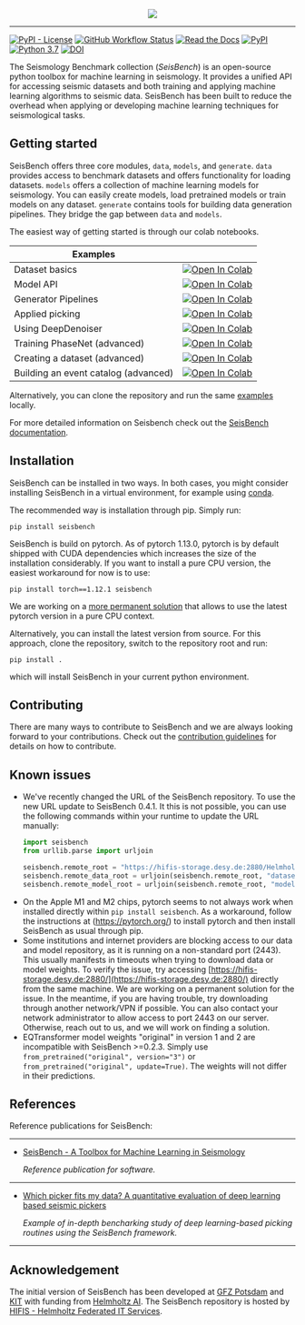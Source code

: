 <p align="center">
  <img src="https://raw.githubusercontent.com/seisbench/seisbench/main/docs/_static/seisbench_logo_subtitle_outlined.svg" />
</p>

---

[![PyPI - License](https://img.shields.io/pypi/l/seisbench)](https://github.com/seisbench/seisbench/blob/main/LICENSE)
[![GitHub Workflow Status](https://img.shields.io/github/actions/workflow/status/seisbench/seisbench/main_push.yml?branch=main)](https://github.com/seisbench/seisbench)
[![Read the Docs](https://img.shields.io/readthedocs/seisbench)](https://seisbench.readthedocs.io/en/latest/)
[![PyPI](https://img.shields.io/pypi/v/seisbench)](https://pypi.org/project/seisbench/)
[![Python 3.7](https://img.shields.io/badge/python-3.7+-blue.svg)](https://www.python.org/downloads/release/python-360/)
[![DOI](https://zenodo.org/badge/DOI/10.5281/zenodo.5568813.svg)](https://doi.org/10.5281/zenodo.5568813)

The Seismology Benchmark collection (*SeisBench*) is an open-source python toolbox for
machine learning in seismology.
It provides a unified API for accessing seismic datasets and both training and applying machine learning algorithms to seismic data.
SeisBench has been built to reduce the overhead when applying or developing machine learning techniques for seismological tasks.

## Getting started

SeisBench offers three core modules, `data`, `models`, and `generate`.
`data` provides access to benchmark datasets and offers functionality for loading datasets.
`models` offers a collection of machine learning models for seismology.
You can easily create models, load pretrained models or train models on any dataset.
`generate` contains tools for building data generation pipelines.
They bridge the gap between `data` and `models`.

The easiest way of getting started is through our colab notebooks.

| Examples |  |
|---|---|
| Dataset basics | [![Open In Colab](https://colab.research.google.com/assets/colab-badge.svg)](https://colab.research.google.com/github/seisbench/seisbench/blob/main/examples/01a_dataset_basics.ipynb) |
| Model API | [![Open In Colab](https://colab.research.google.com/assets/colab-badge.svg)](https://colab.research.google.com/github/seisbench/seisbench/blob/main/examples/01b_model_api.ipynb) |
| Generator Pipelines | [![Open In Colab](https://colab.research.google.com/assets/colab-badge.svg)](https://colab.research.google.com/github/seisbench/seisbench/blob/main/examples/01c_generator_pipelines.ipynb) |
| Applied picking | [![Open In Colab](https://colab.research.google.com/assets/colab-badge.svg)](https://colab.research.google.com/github/seisbench/seisbench/blob/main/examples/02a_deploy_model_on_streams_example.ipynb) |
| Using DeepDenoiser | [![Open In Colab](https://colab.research.google.com/assets/colab-badge.svg)](https://colab.research.google.com/github/seisbench/seisbench/blob/main/examples/02b_deep_denoiser.ipynb) |
| Training PhaseNet (advanced) | [![Open In Colab](https://colab.research.google.com/assets/colab-badge.svg)](https://colab.research.google.com/github/seisbench/seisbench/blob/main/examples/03a_training_phasenet.ipynb) |
| Creating a dataset (advanced) | [![Open In Colab](https://colab.research.google.com/assets/colab-badge.svg)](https://colab.research.google.com/github/seisbench/seisbench/blob/main/examples/03b_creating_a_dataset.ipynb) |
| Building an event catalog (advanced) | [![Open In Colab](https://colab.research.google.com/assets/colab-badge.svg)](https://colab.research.google.com/github/seisbench/seisbench/blob/main/examples/03c_catalog_seisbench_gamma.ipynb) |

Alternatively, you can clone the repository and run the same [examples](https://github.com/seisbench/seisbench/tree/main/examples) locally.

For more detailed information on Seisbench check out the [SeisBench documentation](https://seisbench.readthedocs.io/).

## Installation

SeisBench can be installed in two ways.
In both cases, you might consider installing SeisBench in a virtual environment, for example using [conda](https://docs.conda.io/en/latest/).

The recommended way is installation through pip.
Simply run:
```
pip install seisbench
```

SeisBench is build on pytorch.
As of pytorch 1.13.0, pytorch is by default shipped with CUDA dependencies which increases the size of the installation considerably.
If you want to install a pure CPU version, the easiest workaround for now is to use:
```
pip install torch==1.12.1 seisbench
```
We are working on a [more permanent solution](https://github.com/seisbench/seisbench/issues/141) that allows to use the latest pytorch version in a pure CPU context.

Alternatively, you can install the latest version from source.
For this approach, clone the repository, switch to the repository root and run:
```
pip install .
```
which will install SeisBench in your current python environment.

## Contributing
There are many ways to contribute to SeisBench and we are always looking forward to your contributions.
Check out the [contribution guidelines](https://github.com/seisbench/seisbench/blob/main/CONTRIBUTING.md) for details on how to contribute.

## Known issues

- We've recently changed the URL of the SeisBench repository. To use the new URL update to SeisBench 0.4.1.
  It this is not possible, you can use the following commands within your runtime to update the URL manually:
  ```python
  import seisbench
  from urllib.parse import urljoin

  seisbench.remote_root = "https://hifis-storage.desy.de:2880/Helmholtz/HelmholtzAI/SeisBench/"
  seisbench.remote_data_root = urljoin(seisbench.remote_root, "datasets/")
  seisbench.remote_model_root = urljoin(seisbench.remote_root, "models/v3/")
  ```
- On the Apple M1 and M2 chips, pytorch seems to not always work when installed directly within `pip install seisbench`.
  As a workaround, follow the instructions at (https://pytorch.org/) to install pytorch and then install SeisBench as usual through pip.
- Some institutions and internet providers are blocking access to our data and model repository, as it is running on a non-standard port (2443).
  This usually manifests in timeouts when trying to download data or model weights.
  To verify the issue, try accessing [https://hifis-storage.desy.de:2880/](https://hifis-storage.desy.de:2880/) directly from the same machine.
  We are working on a permanent solution for the issue.
  In the meantime, if you are having trouble, try downloading through another network/VPN if possible.
  You can also contact your network administrator to allow access to port 2443 on our server.
  Otherwise, reach out to us, and we will work on finding a solution.
- EQTransformer model weights "original" in version 1 and 2 are incompatible with SeisBench >=0.2.3. Simply use `from_pretrained("original", version="3")` or `from_pretrained("original", update=True)`. The weights will not differ in their predictions.

## References
Reference publications for SeisBench:

---

* [SeisBench - A Toolbox for Machine Learning in Seismology](https://doi.org/10.1785/0220210324)

  _Reference publication for software._

---

* [Which picker fits my data? A quantitative evaluation of deep learning based seismic pickers](https://doi.org/10.1029/2021JB023499)

  _Example of in-depth bencharking study of deep learning-based picking routines using the SeisBench framework._

---

## Acknowledgement

The initial version of SeisBench has been developed at [GFZ Potsdam](https://www.gfz-potsdam.de/) and [KIT](https://www.gpi.kit.edu/) with funding from [Helmholtz AI](https://www.helmholtz.ai/).
The SeisBench repository is hosted by [HIFIS - Helmholtz Federated IT Services](https://www.hifis.net/).
